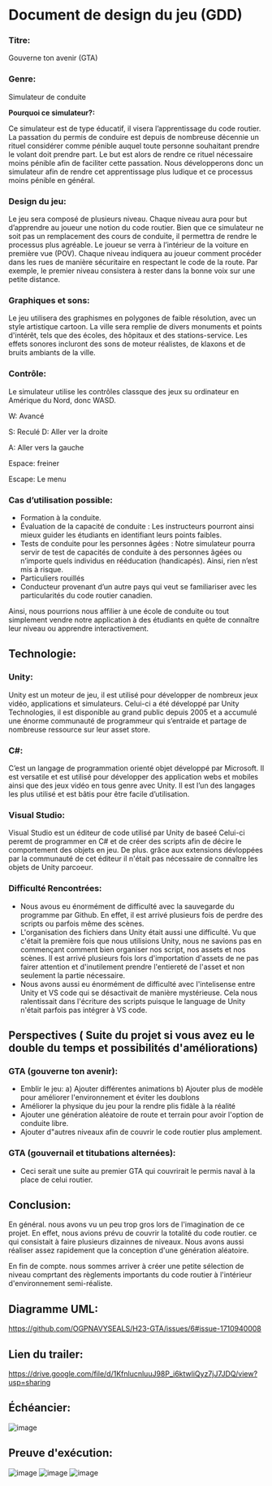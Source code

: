 # **Document de design du jeu (GDD)**

### **Titre:**

Gouverne ton avenir (GTA)

### **Genre:**

Simulateur de conduite

 **Pourquoi ce simulateur?:**

Ce simulateur est de type éducatif, il visera l’apprentissage du code routier. La passation du permis de conduire est depuis de nombreuse décennie un rituel considérer comme pénible auquel toute personne souhaitant prendre le volant doit prendre part. Le but est alors de rendre ce rituel nécessaire moins pénible afin de faciliter cette passation. Nous développerons donc un simulateur afin de rendre cet apprentissage plus ludique et ce processus moins pénible en général.

### **Design du jeu:**

Le jeu sera composé de plusieurs niveau. Chaque niveau aura pour but d’apprendre au joueur une notion du code routier. Bien que ce simulateur ne soit pas un remplacement des cours de conduite, il permettra de rendre le processus plus agréable. Le joueur se verra à l’intérieur de la voiture en première vue (POV). Chaque niveau indiquera au joueur comment procéder dans les rues de manière sécuritaire en respectant le code de la route. Par exemple, le premier niveau consistera à rester dans la bonne voix sur une petite distance.

### **Graphiques et sons:**

Le jeu utilisera des graphismes en polygones de faible résolution, avec un style artistique cartoon. La ville sera remplie de divers monuments et points d'intérêt, tels que des écoles, des hôpitaux et des stations-service. Les effets sonores incluront des sons de moteur réalistes, de klaxons et de bruits ambiants de la ville.

### **Contrôle:**

Le simulateur utilise les contrôles classque des jeux su ordinateur en Amérique du Nord, donc WASD.

W: Avancé

S: Reculé
D: Aller ver la droite

A: Aller vers la gauche

Espace: freiner 

Escape: Le menu


### **Cas d’utilisation possible:**

-	Formation à la conduite.
-	Évaluation de la capacité de conduite : Les instructeurs pourront ainsi mieux guider les étudiants en identifiant leurs points faibles.
-	Tests de conduite pour les personnes âgées : Notre simulateur pourra servir de test de capacités de conduite à des personnes âgées ou n’importe quels individus en rééducation (handicapés). Ainsi, rien n’est mis à risque.
-	Particuliers rouillés
-	Conducteur provenant d’un autre pays qui veut se familiariser avec les particularités du code routier canadien.

Ainsi, nous pourrions nous affilier à une école de conduite ou tout simplement vendre notre application à des étudiants en quête de connaître leur niveau ou apprendre interactivement.


## **Technologie:**

### **Unity:**

Unity est un moteur de jeu, il est utilisé pour développer de nombreux jeux vidéo, applications et simulateurs. Celui-ci a été développé par Unity Technologies, il est disponible au grand public depuis 2005 et a accumulé une énorme communauté de programmeur qui s’entraide et partage de nombreuse ressource sur leur asset store.

### **C#:**

C’est un langage de programmation orienté objet développé par Microsoft. Il est versatile et est utilisé pour développer des application webs et mobiles ainsi que des jeux vidéo en tous genre avec Unity. Il est l’un des langages les plus utilisé et est bâtis pour être facile d’utilisation.

### **Visual Studio:**

Visual Studio est un éditeur de code utilisé par Unity de baseé Celui-ci peremt de programmer en C# et de créer des scripts afin de décire le comportement des objets en jeu. De plus. grâce aux extensions dévloppées par la communauté de cet éditeur il n'était pas nécessaire de connaître les objets de Unity parcoeur.

### **Difficulté Rencontrées:**

- Nous avous eu énormément de difficulté avec la sauvegarde du programme par Github. En effet, il est arrivé plusieurs fois de perdre des scripts ou parfois même des scènes.
- L'organisation des fichiers dans Unity était aussi une difficulté. Vu que c'était la première fois que nous utilisions Unity, nous ne savions pas en commençant comment bien organiser nos script, nos assets et nos scènes. Il est arrivé plusieurs fois lors d'importation d'assets de ne pas fairer attention et d'inutilement prendre l'entiereté de l'asset et non seulement la partie nécessaire.
- Nous avons aussi eu énormément de difficulté avec l'intelisense entre Unity et VS code qui se désactivait de manière mystérieuse. Cela nous ralentissait dans l'écriture des scripts puisque le language de Unity n'était parfois pas intégrer à VS code.

## **Perspectives ( Suite du projet si vous avez eu le double du temps et possibilités d'améliorations)**

### **GTA (gouverne ton avenir):**
- Emblir le jeu:
a) Ajouter différentes animations
b) Ajouter plus de modèle pour améliorer l'environnement et éviter les doublons
- Améliorer la physique du jeu pour la rendre plis fidàle à la réalité
- Ajouter une génération aléatoire de route et terrain pour avoir l'option de conduite libre.
- Ajouter d"autres niveaux afin de couvrir le code routier plus amplement.

### **GTA (gouvernail et titubations alternées):**
- Ceci serait une suite au premier GTA qui couvrirait le permis naval à la place de celui routier.

## **Conclusion:**

En général. nous avons vu un peu trop gros lors de l'imagination de ce projet. En effet, nous avions prévu de couvrir la totalité du code routier. ce qui consistait à faire plusieurs dizainnes de niveaux. Nous avons aussi réaliser assez rapidement que la conception d'une génération aléatoire.

En fin de compte. nous sommes arriver à créer une petite sélection de niveau comprtant des règlements importants du code routier à l'intérieur d'environnement semi-réaliste.

## **Diagramme UML:**

https://github.com/OGPNAVYSEALS/H23-GTA/issues/6#issue-1710940008

## **Lien du trailer:**

https://drive.google.com/file/d/1KfnlucnluuJ98P_i6ktwliQyz7jJ7JDQ/view?usp=sharing

## **Échéancier:**

![image](https://github.com/OGPNAVYSEALS/H23-GTA/assets/123408866/97ce8d6a-3fe4-4e1d-a474-48f024da3aa8)

## **Preuve d'exécution:**

![image](https://github.com/OGPNAVYSEALS/H23-GTA/assets/123408866/488bee8c-a11b-4c3c-a62b-8ab63cedcc6a)
![image](https://github.com/OGPNAVYSEALS/H23-GTA/assets/123408866/3cd15ea7-ccd0-4f53-9748-66800b73b39a)
![image](https://github.com/OGPNAVYSEALS/H23-GTA/assets/123408866/34793834-b79e-4da4-a36d-0c2f740a9b89)

